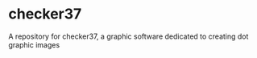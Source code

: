 # checker37
A repository for checker37, a graphic software dedicated to creating dot graphic images
